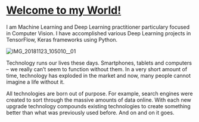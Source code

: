 # [Welcome to my World!](https://www.facebook.com/shambhujii/)
I am Machine Learning and Deep Learning practitioner particulary focused in Computer Vision. I have accomplished various Deep Learning projects in TensorFlow, Keras frameworks using Python.

![IMG_20181123_105010__01](https://user-images.githubusercontent.com/65452482/99279050-e689fa00-2857-11eb-9e6e-71c66b155a09.jpg)


Technology runs our lives these days. Smartphones, tablets and computers – we really can’t seem to function without them. In a very short amount of time, technology has exploded in the market and now, many people cannot imagine a life without it.  

All technologies are born out of purpose. For example, search engines were created to sort through the massive amounts of data online. With each new upgrade technology compounds existing technologies to create something better than what was previously used before. And on and on it goes.
